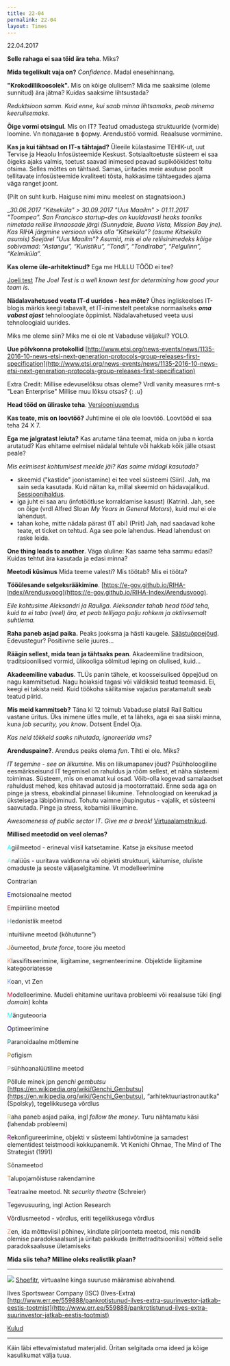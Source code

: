 ```yaml
---
title: 22-04
permalink: 22-04
layout: Times
---
```



22.04.2017

__Selle rahaga ei saa töid ära teha__. Miks?

__Mida tegelikult vaja on?__ _Confidence_. Madal enesehinnang.

__"Krokodillikoosolek".__ Mis on kõige olulisem? Mida me saaksime (oleme sunnitud) ära jätma? Kuidas saaksime lihtsustada?

_Reduktsioon samm. Kuid enne, kui saab minna lihtsamaks, peab minema keerulisemaks._

__Õige vormi otsingul__. Mis on IT? Teatud omadustega struktuuride (vormide) loomine. Vn попадание в форму. Arendustöö vormid. Reaalsuse vormimine.

__Kas ja kui tähtsad on IT-s tähtajad?__ Üleeile külastasime TEHIK-ut, uut Tervise ja Heaolu Infosüsteemide Keskust. Sotsiaaltoetuste süsteem ei saa õigeks ajaks valmis, toetust saavad inimesed peavad supiköökidest toitu otsima. Selles mõttes on tähtsad. Samas, üritades meie asutuse poolt tellitavate infosüsteemide kvaliteeti tõsta, hakkasime tähtaegades ajama väga ranget joont.

(Pilt on suht kurb. Haiguse nimi minu meelest on stagnatsioon.)

__30.06.2017 "Kitseküla" > 30.09.2017 "Uus Maailm" > 01.11.2017 "Toompea". San Francisco startup-des on kuuldavasti heaks tooniks nimetada reliise linnaosade järgi (Sunnydale, Buena Vista, Mission Bay jne). Kas RIHA järgmine versioon võiks olla "Kitseküla"? (asume Kitseküla asumis) Seejärel "Uus Maailm"? Asumid, mis ei ole reliisinimedeks kõige sobivamad: “Astangu”, “Kuristiku”, “Tondi”, “Tondiraba”, “Pelgulinn”, “Kelmiküla”._

__Kas oleme üle-arhitektinud?__ Ega me HULLU TÖÖD ei tee?

[Joeli test](https://www.joelonsoftware.com/2000/08/09/the-joel-test-12-steps-to-better-code/) _The Joel Test is a well known test for determining how good your team is._

__Nädalavahetused veeta IT-d uurides - hea mõte?__ Ühes ingliskeelses IT-blogis märkis keegi tabavalt, et IT-inimestelt peetakse normaalseks ___oma vabast ajast___ tehnoloogiate õppimist. Nädalavahetused veeta uusi tehnoloogiaid uurides. 

Miks me oleme siin? Miks me ei ole nt Vabaduse väljakul? YOLO.

__Uue põlvkonna protokollid__ [http://www.etsi.org/news-events/news/1135-2016-10-news-etsi-next-generation-protocols-group-releases-first-specification](http://www.etsi.org/news-events/news/1135-2016-10-news-etsi-next-generation-protocols-group-releases-first-specification)

Extra Credit: Millise edevuselõksu otsas oleme? Vrdl vanity measures rmt-s "Lean Enterprise" Millise muu lõksu otsas?
{: .u} 

__Head tööd on üliraske teha__. [Versiooniuuendus](https://agiil.github.io/IT/Versiooniuuendus)

__Kas teate, mis on loovtöö?__ Juhtimine ei ole ole loovtöö. Loovtööd ei saa teha 24 X 7.

__Ega me jalgratast leiuta?__ Kas arutame täna teemat, mida on juba n korda arutatud? Kas ehitame eelmisel nädalal tehtule või hakkab kõik jälle otsast peale?

_Mis eelmisest kohtumisest meelde jäi? Kas saime midagi kasutada?_ 

- skeemid ("kastide" joonistamine) ei tee veel süsteemi (Siiri). Jah, ma sain seda kasutada. Kuid näitan ka, millal skeemid on hädavajalikud. [Sessioonihaldus](https://e-gov.github.io/RIHA-Index/Sessioonihaldus).
- iga juht ei saa aru (infotöötluse korraldamise kasust) (Katrin). Jah, see on õige (vrdl Alfred Sloan _My Years in General Motors_), kuid mul ei ole lahendust.
- tahan kohe, mitte nädala pärast (IT abi) (Priit) Jah, nad saadavad kohe teate, et ticket on tehtud. Aga see pole lahendus. Head lahendust on raske leida.

__One thing leads to another__. Väga oluline: Kas saame teha sammu edasi? Kuidas tehtut ära kasutada ja edasi minna?

__Meetodi küsimus__ Mida teeme valesti? Mis töötab? Mis ei tööta?

__Tööülesande selgeksrääkimine__. [https://e-gov.github.io/RIHA-Index/Arendusvoog](https://e-gov.github.io/RIHA-Index/Arendusvoog).

_Eile kohtusime Aleksandri ja Rauliga. Aleksander tahab head tööd teha, kuid ta ei taba (veel) ära, et peab tellijaga palju rohkem ja aktiivsemalt suhtlema._

__Raha paneb asjad paika.__ Peaks jooksma ja hästi kaugele.  [Säästuõppejõud](http://epl.delfi.ee/news/arvamus/karoliina-vasli-autorikulg-tasuta-korgkoolid-on-kui-labijooksuhoov-kus-opetavad-saastuoppejoud?id=77949574). Edevustegur? Positiivne selle juures...

__Räägin sellest, mida tean ja tähtsaks pean__. Akadeemiline traditsioon, traditsioonilised vormid, ülikooliga sõlmitud leping on olulised, kuid...  

__Akadeemiline vabadus__. TLÜs panin tähele, et koosseisulised õppejõud on nagu kammitsetud. Nagu hoiaksid tagasi või väldiksid teatud teemasid. Ei, keegi ei takista neid. Kuid töökoha säilitamise vajadus paratamatult seab teatud piirid.

__Mis meid kammitseb?__ Täna kl 12 toimub Vabaduse platsil Rail Balticu vastane üritus. Üks inimene ütles mulle, et ta läheks, aga ei saa siiski minna, kuna _job security, you know_. Dotsent Endel Oja.

_Kas neid tõkkeid saaks nihutada, ignoreerida vms?_

__Arenduspaine?__. Arendus peaks olema _fun_. Tihti ei ole. Miks?

_IT tegemine - see on liikumine_. Mis on liikumapanev jõud? Psühholoogiline eesmärkseisund IT tegemisel on rahuldus ja rõõm sellest, et näha süsteemi toimimas. Süsteem, mis on enamat kui osad. Võib-olla kogevad samalaadset rahuldust mehed, kes ehitavad autosid ja mootorrattaid. Enne seda aga on pinge ja stress, ebakindlal pinnasel liikumine. Tehnoloogiad on keerukad ja üksteisega läbipõiminud. Tohutu vaimne jõupingutus - vajalik, et süsteemi saavutada. Pinge ja stress, kobamisi liikumine.

_Awesomeness of public sector IT_. _Give me a break!_ [Virtuaalametnikud](https://agiil.github.io/IT/Ametnikud).

__Millised meetodid on veel olemas?__

<span style='color: Aqua;'>A</span>giilmeetod - erineval viisil katsetamine. Katse ja eksituse meetod

<span style='color: Aquamarine;'>A</span>nalüüs - uuritava valdkonna või objekti struktuuri, käitumise, oluliste omaduste ja seoste väljaselgitamine. Vt modelleerimine

<span style='color: Black;'>C</span>ontrarian

<span style='color: Blue;'>E</span>motsionaalne meetod

<span style='color: Brown;'>E</span>mpiiriline meetod

<span style='color: Cadetblue;'>H</span>edonistlik meetod

<span style='color: Chartreuse;'>I</span>ntuitiivne meetod (kõhutunne”)

<span style='color: Chocolate;'>J</span>õumeetod, _brute force_, toore jõu meetod

<span style='color: Coral;'>K</span>lassifitseerimine, liigitamine, segmenteerimine. Objektide liigitamine kategooriatesse

<span style='color: Cornflowerblue;'>K</span>oan, vt Zen

<span style='color: Crimson;'>M</span>odelleerimine. Mudeli ehitamine uuritava probleemi või reaalsuse tüki (ingl _domain_) kohta

<span style='color: Cyan;'>M</span>änguteooria

<span style='color: Darkblue;'>O</span>ptimeerimine

<span style='color: Darkcyan;'>P</span>aranoidaalne mõtlemine

<span style='color: Darkgoldenrod;'>P</span>ofigism

<span style='color: Darkgray;'>P</span>sühhoanalüütiline meetod

<span style='color: Darkgreen;'>P</span>õllule minek jpn _genchi gembutsu_ [https://en.wikipedia.org/wiki/Genchi_Genbutsu](https://en.wikipedia.org/wiki/Genchi_Genbutsu), “arhitektuuriastronautika” (Spolsky), tegelikkusega võrdlus

<span style='color: Darkkhaki;'>R</span>aha paneb asjad paika, ingl _follow the money_. Turu nähtamatu käsi (lahendab probleemi)

<span style='color: Darkmagenta;'>R</span>ekonfigureerimine, objekti v süsteemi lahtivõtmine ja samadest elementidest teistmoodi kokkupanemik. Vt Kenichi Ohmae, The Mind of The Strategist (1991)

<span style='color: Darkolivegreen;'>S</span>õnameetod

<span style='color: Darkorange;'>T</span>alupojamõistuse rakendamine

<span style='color: Deeppink;'>T</span>eatraalne meetod. Nt _security theatre_ (Schreier)

<span style='color: Darkorchid;'>T</span>egevusuuring, ingl Action Research 

<span style='color: Darkred;'>V</span>õrdlusmeetod - võrdlus, eriti tegelikkusega võrdlus

<span style='color: Darksalmon;'>Z</span>en, ida mõtteviisil põhinev, kindlate piirjoonteta meetod, mis nendib olemise paradoksaalsust ja üritab pakkuda (mittetraditsioonilisi) võtteid selle paradoksaalsuse ületamiseks

__Mida siis teha? Milline oleks realistlik plaan?__

- - -

![](http://4.bp.blogspot.com/-CHlGXtyyz5k/UlQZ6WWG-6I/AAAAAAAAFYM/MUGrBEeiMQ0/s1600/Shoeftr.PNG) [ Shoefitr](https://techcrunch.com/2015/04/10/amazon-quietly-acquired-shoefitr-to-improve-how-it-sells-footwear-online/), virtuaalne kinga suuruse määramise abivahend.

Ilves Sportswear Company (ISC) (Ilves-Extra) [http://www.err.ee/559888/pankrotistunud-ilves-extra-suurinvestor-jatkab-eestis-tootmist](http://www.err.ee/559888/pankrotistunud-ilves-extra-suurinvestor-jatkab-eestis-tootmist)

[Kulud](https://agiil.github.io/IT/Kulud.html)

- - -

Käin läbi ettevalmistatud materjalid. Üritan selgitada oma ideed ja kõige kasulikumat välja tuua.










